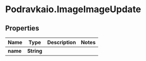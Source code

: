 # Podravkaio.ImageImageUpdate

## Properties
Name | Type | Description | Notes
------------ | ------------- | ------------- | -------------
**name** | **String** |  | 


